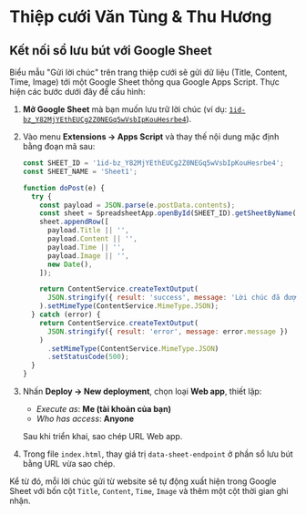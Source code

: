 # Thiệp cưới Văn Tùng & Thu Hương

## Kết nối sổ lưu bút với Google Sheet

Biểu mẫu "Gửi lời chúc" trên trang thiệp cưới sẽ gửi dữ liệu (Title, Content, Time, Image) tới một Google Sheet thông qua Google Apps Script. Thực hiện các bước dưới đây để cấu hình:

1. **Mở Google Sheet** mà bạn muốn lưu trữ lời chúc (ví dụ: [`1id-bz_Y82MjYEthEUCg2Z0NEGq5wVsbIpKouHesrbe4`](https://docs.google.com/spreadsheets/d/1id-bz_Y82MjYEthEUCg2Z0NEGq5wVsbIpKouHesrbe4/edit?gid=0#gid=0)).
2. Vào menu **Extensions → Apps Script** và thay thế nội dung mặc định bằng đoạn mã sau:

   ```javascript
   const SHEET_ID = '1id-bz_Y82MjYEthEUCg2Z0NEGq5wVsbIpKouHesrbe4';
   const SHEET_NAME = 'Sheet1';

   function doPost(e) {
     try {
       const payload = JSON.parse(e.postData.contents);
       const sheet = SpreadsheetApp.openById(SHEET_ID).getSheetByName(SHEET_NAME);
       sheet.appendRow([
         payload.Title || '',
         payload.Content || '',
         payload.Time || '',
         payload.Image || '',
         new Date(),
       ]);

       return ContentService.createTextOutput(
         JSON.stringify({ result: 'success', message: 'Lời chúc đã được ghi lại.' })
       ).setMimeType(ContentService.MimeType.JSON);
     } catch (error) {
       return ContentService.createTextOutput(
         JSON.stringify({ result: 'error', message: error.message })
       )
         .setMimeType(ContentService.MimeType.JSON)
         .setStatusCode(500);
     }
   }
   ```

3. Nhấn **Deploy → New deployment**, chọn loại **Web app**, thiết lập:
   - *Execute as*: **Me (tài khoản của bạn)**
   - *Who has access*: **Anyone**

   Sau khi triển khai, sao chép URL Web app.
4. Trong file `index.html`, thay giá trị `data-sheet-endpoint` ở phần sổ lưu bút bằng URL vừa sao chép.

Kể từ đó, mỗi lời chúc gửi từ website sẽ tự động xuất hiện trong Google Sheet với bốn cột `Title`, `Content`, `Time`, `Image` và thêm một cột thời gian ghi nhận.